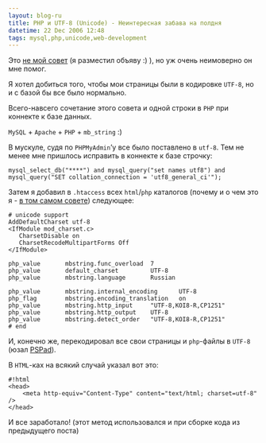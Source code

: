 ```yaml
---
layout: blog-ru
title: PHP и UTF-8 (Unicode) - Неинтересная забава на полдня
datetime: 22 Dec 2006 12:48
tags: mysql,php,unicode,web-development
---
```


Это [не мой совет](http://live.julik.nl/2005/03/unicode-php) (я разместил объяву :) ), но уж очень неимоверно он мне помог.

Я хотел добиться того, чтобы мои страницы были в кодировке `UTF-8`, но и с базой бы все было нормально.

Всего-навсего сочетание этого совета и одной строки в `PHP` при коннекте к базе данных.

`MySQL` + `Apache` + `PHP` + `mb_string` :)

В мускуле, судя по `PHPMyAdmin`’у все было поставлено в `utf-8`. Тем не менее мне пришлось исправить в коннекте к базе строчку:

    mysql_select_db("****") and mysql_query("set names utf8") and
    mysql_query("SET collation_connection = 'utf8_general_ci'");

Затем я добавил в `.htaccess` всех `html`/`php` каталогов (почему и о чем это я - [в том самом совете](http://live.julik.nl/2005/03/unicode-php)) следующее:

    # unicode support
    AddDefaultCharset utf-8
    <IfModule mod_charset.c>
       CharsetDisable on
       CharsetRecodeMultipartForms Off
    </IfModule>

    php_value       mbstring.func_overload  7
    php_value       default_charset         UTF-8
    php_value       mbstring.language       Russian

    php_value       mbstring.internal_encoding      UTF-8
    php_flag        mbstring.encoding_translation   on
    php_value       mbstring.http_input     "UTF-8,KOI8-R,CP1251"
    php_value       mbstring.http_output    UTF-8
    php_value       mbstring.detect_order   "UTF-8,KOI8-R,CP1251"
    # end

И, конечно же, перекодировал все свои страницы и `php`-файлы в `UTF-8` (юзал [PSPad](http://www.pspad.com/)).

В `HTML`-ках на всякий случай указал вот это:

    #!html
    <head>
        <meta http-equiv="Content-Type" content="text/html; charset=utf-8" />
    </head>

И все заработало! (этот метод использовался и при сборке кода из предыдущего поста)


